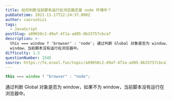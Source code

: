 ```yaml
---
title: 如何判断当前脚本运行在浏览器还是 node 环境中？
pubDatetime: 2021-11-17T22:24:37.000Z
author: caorushizi
tags:
  - JavaScript
postSlug: a09650c2-d9af-4f1a-ad05-8b33757cbca7
description: >-
  this === window ? 'browser' : 'node'; 通过判断 Global 对象是否为 window，如果不为
  window，当前脚本没有运行在浏览器中。
difficulty: 1.5
questionNumber: 1545
source: https://fe.ecool.fun/topic/a09650c2-d9af-4f1a-ad05-8b33757cbca7
---
```


```js
this === window ? "browser" : "node";
```

通过判断 Global 对象是否为 window，如果不为 window，当前脚本没有运行在浏览器中。

